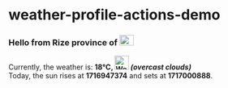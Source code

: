 # weather-profile-actions-demo

<!-- WEATHER:START -->
<h3>Hello from Rize province of <img src="https://flagicons.lipis.dev/flags/4x3/tr.svg" width="28" height="21"/></h3>
<p>Currently, the weather is: <b> 18°C, <img src="https://openweathermap.org/img/wn/04n.png" width="28" height="28" title= "Weather Icon" alt="Weather Icon"> <i>(overcast clouds)</i></b></br>Today, the sun rises at <b>1716947374</b> and sets at <b>1717000888</b>.</p>
<!-- WEATHER:END -->
